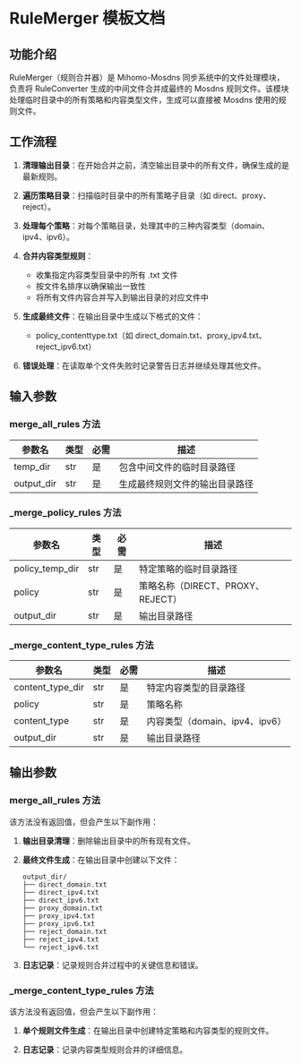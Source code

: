 # RuleMerger 模板文档

## 功能介绍

RuleMerger（规则合并器）是 Mihomo-Mosdns 同步系统中的文件处理模块，负责将 RuleConverter 生成的中间文件合并成最终的 Mosdns 规则文件。该模块处理临时目录中的所有策略和内容类型文件，生成可以直接被 Mosdns 使用的规则文件。

## 工作流程

1. **清理输出目录**：在开始合并之前，清空输出目录中的所有文件，确保生成的是最新规则。

2. **遍历策略目录**：扫描临时目录中的所有策略子目录（如 direct、proxy、reject）。

3. **处理每个策略**：对每个策略目录，处理其中的三种内容类型（domain、ipv4、ipv6）。

4. **合并内容类型规则**：
   - 收集指定内容类型目录中的所有 .txt 文件
   - 按文件名排序以确保输出一致性
   - 将所有文件内容合并写入到输出目录的对应文件中

5. **生成最终文件**：在输出目录中生成以下格式的文件：
   - policy_contenttype.txt（如 direct_domain.txt、proxy_ipv4.txt、reject_ipv6.txt）

6. **错误处理**：在读取单个文件失败时记录警告日志并继续处理其他文件。

## 输入参数

### merge_all_rules 方法

| 参数名 | 类型 | 必需 | 描述 |
|--------|------|------|------|
| temp_dir | str | 是 | 包含中间文件的临时目录路径 |
| output_dir | str | 是 | 生成最终规则文件的输出目录路径 |

### _merge_policy_rules 方法

| 参数名 | 类型 | 必需 | 描述 |
|--------|------|------|------|
| policy_temp_dir | str | 是 | 特定策略的临时目录路径 |
| policy | str | 是 | 策略名称（DIRECT、PROXY、REJECT） |
| output_dir | str | 是 | 输出目录路径 |

### _merge_content_type_rules 方法

| 参数名 | 类型 | 必需 | 描述 |
|--------|------|------|------|
| content_type_dir | str | 是 | 特定内容类型的目录路径 |
| policy | str | 是 | 策略名称 |
| content_type | str | 是 | 内容类型（domain、ipv4、ipv6） |
| output_dir | str | 是 | 输出目录路径 |

## 输出参数

### merge_all_rules 方法

该方法没有返回值，但会产生以下副作用：

1. **输出目录清理**：删除输出目录中的所有现有文件。

2. **最终文件生成**：在输出目录中创建以下文件：
   ```
   output_dir/
   ├── direct_domain.txt
   ├── direct_ipv4.txt
   ├── direct_ipv6.txt
   ├── proxy_domain.txt
   ├── proxy_ipv4.txt
   ├── proxy_ipv6.txt
   ├── reject_domain.txt
   ├── reject_ipv4.txt
   └── reject_ipv6.txt
   ```

3. **日志记录**：记录规则合并过程中的关键信息和错误。

### _merge_content_type_rules 方法

该方法没有返回值，但会产生以下副作用：

1. **单个规则文件生成**：在输出目录中创建特定策略和内容类型的规则文件。

2. **日志记录**：记录内容类型规则合并的详细信息。